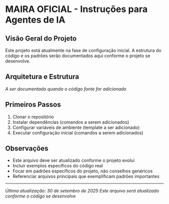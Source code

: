 # MAIRA OFICIAL - Instruções para Agentes de IA

## Visão Geral do Projeto
Este projeto está atualmente na fase de configuração inicial. A estrutura do código e os padrões serão documentados aqui conforme o projeto se desenvolve.

## Arquitetura e Estrutura
*A ser documentado quando o código fonte for adicionado*

<!-- Seções template para documentação futura:

## Componentes Principais
- **Nome do Componente**: Breve descrição e localização
- **Limites de Serviços**: Como os serviços se comunicam
- **Fluxo de Dados**: Pontos principais de transformação de dados

## Fluxo de Desenvolvimento
### Processo de Build
```bash
# Adicionar comandos específicos de build aqui
```

### Testes
```bash
# Adicionar comandos de teste aqui
```

### Desenvolvimento Local
```bash
# Adicionar comandos para iniciar servidor de desenvolvimento
```

## Padrões e Convenções de Código
- **Organização de Arquivos**: Convenções de nomenclatura e estrutura de diretórios
- **Tratamento de Erros**: Padrões específicos do projeto para tratamento de erros
- **Configuração**: Como a configuração é gerenciada (variáveis de ambiente, arquivos de config, etc.)
- **Banco de Dados**: Padrões de schema, fluxo de migrações
- **Design de API**: Convenções REST/GraphQL, formatos de resposta

## Pontos de Integração
- **APIs Externas**: Listar dependências externas principais
- **Banco de Dados**: Padrões de conexão e uso de ORM
- **Autenticação**: Fluxo de auth e middleware
- **Deploy**: Pipeline CI/CD e configuração de ambientes

## Arquivos e Diretórios Principais
- `src/`: Código principal da aplicação
- `config/`: Arquivos de configuração
- `tests/`: Suítes de teste
- `docs/`: Documentação adicional

## Tarefas Comuns
- **Adicionar nova funcionalidade**: Fluxo passo a passo
- **Mudanças no banco de dados**: Processo de migração e atualização de schema
- **Debug**: Abordagens comuns de debug e ferramentas
- **Performance**: Diretrizes de profiling e otimização

-->

## Primeiros Passos
1. Clonar o repositório
2. Instalar dependências (comandos a serem adicionados)
3. Configurar variáveis de ambiente (template a ser adicionado)
4. Executar configuração inicial (comandos a serem adicionados)

## Observações
- Este arquivo deve ser atualizado conforme o projeto evolui
- Incluir exemplos específicos do código real
- Focar em padrões específicos do projeto, não conselhos genéricos
- Referenciar arquivos principais que exemplificam padrões importantes

---
*Última atualização: 30 de setembro de 2025*
*Este arquivo será atualizado conforme o código se desenvolve*